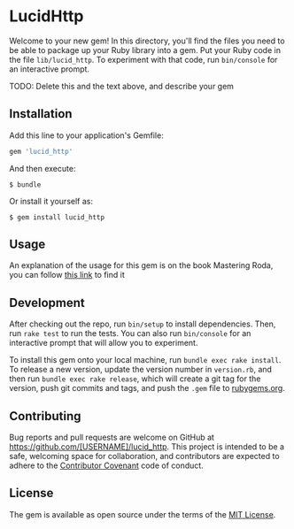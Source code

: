 # LucidHttp

Welcome to your new gem! In this directory, you'll find the files you need to be able to package up your Ruby library into a gem. Put your Ruby code in the file `lib/lucid_http`. To experiment with that code, run `bin/console` for an interactive prompt.

TODO: Delete this and the text above, and describe your gem

## Installation

Add this line to your application's Gemfile:

```ruby
gem 'lucid_http'
```

And then execute:

    $ bundle

Or install it yourself as:

    $ gem install lucid_http

## Usage

An explanation of the usage for this gem is on the book Mastering Roda, you can follow [this link](https://fiachetti.gitlab.io/mastering-roda/#a-quick-introduction-to-lucid_http) to find it

## Development

After checking out the repo, run `bin/setup` to install dependencies. Then, run `rake test` to run the tests. You can also run `bin/console` for an interactive prompt that will allow you to experiment.

To install this gem onto your local machine, run `bundle exec rake install`. To release a new version, update the version number in `version.rb`, and then run `bundle exec rake release`, which will create a git tag for the version, push git commits and tags, and push the `.gem` file to [rubygems.org](https://rubygems.org).

## Contributing

Bug reports and pull requests are welcome on GitHub at https://github.com/[USERNAME]/lucid_http. This project is intended to be a safe, welcoming space for collaboration, and contributors are expected to adhere to the [Contributor Covenant](http://contributor-covenant.org) code of conduct.


## License

The gem is available as open source under the terms of the [MIT License](http://opensource.org/licenses/MIT).

